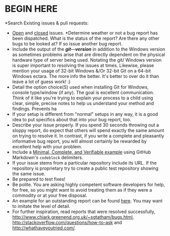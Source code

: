 # BEGIN HERE
*Search Existing issues & pull requests:
* [Open](https://github.com/git-for-windows/git/issues?q=is%3Aopen) and [closed](https://github.com/git-for-windows/git/issues?q=is%3Aclosed) issues. 
*Determine weather or not a bug report has been dispatched. What is the status of the report? Are there any other bugs to be looked at? If so issue another bug report. 
* Include the output of the ___git--version___ in addition to the Windows version as sometimes problems arise that are directly dependent on the physical hardware type of server being used. Notating the git/ Windows version is super important to resolving the issues at times. Likewise, please mention your usage of 32-bit Windows &/Or 32-bit Git on a 64-bit Windows ectara. The more info the better. It's better to over do it than leave a lot of guess work! :)
* Detail the option choice(S) used when installing Git for Windows, console type/window (if any). The goal is excellent communication. Think of it like you're trying to explain your process to a  child using clear, simple, precise notes to help us understand your method and findings. Prevents ha
* If your setup is different from "normal" setups in any way, it is a good idea to put specifics about that into your bug report, too.
* Describe your issue properly. If you spend 30 seconds throwing out a sloppy report, do expect that others will spend exactly the same amount on trying to resolve it. In contrast, if you write a complete and pleasantly informative bug report, you will almost certainly be rewarded by excellent help with your problem.
* Include a [Minimal, Complete, and Verifiable example](http://stackoverflow.com/help/mcve) using GitHub Markdown's `codeblock` delimiters.
* If your issue stems from a particular repository include its URL. If the repository is proprietary try to create a public test repository showing the same issue.
* Be prepared to test fixes!
* Be polite. You are asking highly competent software developers for help, for free, so you might want to avoid treating them as if they were a commodity or at your free disposal.
* An example for an outstanding report can be found [here](https://github.com/msysgit/msysgit/issues/206#issuecomment-44574988). You may want to imitate the level of detail.
* For further inspiration, read reports that were resolved successfully, http://www.chiark.greenend.org.uk/~sgtatham/bugs.html, http://stackoverflow.com/questions/how-to-ask and http://whathaveyoutried.com/.
